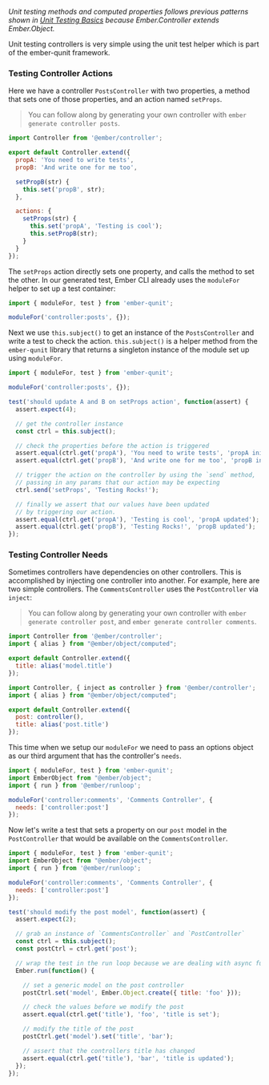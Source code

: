 _Unit testing methods and computed properties follows previous patterns shown
in [Unit Testing Basics][] because Ember.Controller extends Ember.Object._

Unit testing controllers is very simple using the unit test helper which is part
of the ember-qunit framework.

### Testing Controller Actions

Here we have a controller `PostsController` with two properties, a method that
sets one of those properties, and an action named `setProps`.

> You can follow along by generating your own controller with `ember generate
> controller posts`.

```javascript {data-filename=app/controllers/posts.js}
import Controller from '@ember/controller';

export default Controller.extend({
  propA: 'You need to write tests',
  propB: 'And write one for me too',

  setPropB(str) {
    this.set('propB', str);
  },

  actions: {
    setProps(str) {
      this.set('propA', 'Testing is cool');
      this.setPropB(str);
    }
  }
});
```

The `setProps` action directly sets one property, and calls the method to set the other.
In our generated test, Ember CLI already uses the `moduleFor` helper to set up a test
container:

```javascript {data-filename=tests/unit/controllers/posts-test.js}
import { moduleFor, test } from 'ember-qunit';

moduleFor('controller:posts', {});
```

Next we use `this.subject()` to get an instance of the `PostsController` and
write a test to check the action. `this.subject()` is a helper method from the
`ember-qunit` library that returns a singleton instance of the module set up
using `moduleFor`.

```javascript {data-filename=tests/unit/controllers/posts-test.js}
import { moduleFor, test } from 'ember-qunit';

moduleFor('controller:posts', {});

test('should update A and B on setProps action', function(assert) {
  assert.expect(4);

  // get the controller instance
  const ctrl = this.subject();

  // check the properties before the action is triggered
  assert.equal(ctrl.get('propA'), 'You need to write tests', 'propA initialized');
  assert.equal(ctrl.get('propB'), 'And write one for me too', 'propB initialized');

  // trigger the action on the controller by using the `send` method,
  // passing in any params that our action may be expecting
  ctrl.send('setProps', 'Testing Rocks!');

  // finally we assert that our values have been updated
  // by triggering our action.
  assert.equal(ctrl.get('propA'), 'Testing is cool', 'propA updated');
  assert.equal(ctrl.get('propB'), 'Testing Rocks!', 'propB updated');
});
```

### Testing Controller Needs

Sometimes controllers have dependencies on other controllers. This is
accomplished by injecting one controller into another. For example, here are two simple controllers. The
`CommentsController` uses the `PostController` via `inject`:

> You can follow along by generating your own controller with `ember generate
> controller post`, and `ember generate controller comments`.

```javascript {data-filename=app/controllers/post.js}
import Controller from '@ember/controller';
import { alias } from "@ember/object/computed";

export default Controller.extend({
  title: alias('model.title')
});
```

```javascript {data-filename=app/controllers/comments.js}
import Controller, { inject as controller } from '@ember/controller';
import { alias } from "@ember/object/computed";

export default Controller.extend({
  post: controller(),
  title: alias('post.title')
});
```

This time when we setup our `moduleFor` we need to pass an options object as
our third argument that has the controller's `needs`.

```javascript {data-filename=tests/unit/controllers/comments-test.js}
import { moduleFor, test } from 'ember-qunit';
import EmberObject from "@ember/object";
import { run } from '@ember/runloop';

moduleFor('controller:comments', 'Comments Controller', {
  needs: ['controller:post']
});
```

Now let's write a test that sets a property on our `post` model in the
`PostController` that would be available on the `CommentsController`.

```javascript {data-filename=tests/unit/controllers/comments-test.js}
import { moduleFor, test } from 'ember-qunit';
import EmberObject from "@ember/object";
import { run } from '@ember/runloop';

moduleFor('controller:comments', 'Comments Controller', {
  needs: ['controller:post']
});

test('should modify the post model', function(assert) {
  assert.expect(2);

  // grab an instance of `CommentsController` and `PostController`
  const ctrl = this.subject();
  const postCtrl = ctrl.get('post');

  // wrap the test in the run loop because we are dealing with async functions
  Ember.run(function() {

    // set a generic model on the post controller
    postCtrl.set('model', Ember.Object.create({ title: 'foo' }));

    // check the values before we modify the post
    assert.equal(ctrl.get('title'), 'foo', 'title is set');

    // modify the title of the post
    postCtrl.get('model').set('title', 'bar');

    // assert that the controllers title has changed
    assert.equal(ctrl.get('title'), 'bar', 'title is updated');
  });
});
```

[Unit Testing Basics]: ../unit-testing-basics/
<!-- This definition flagged as not used - should be deleted? -->
<!-- [needs]: ../../controllers/dependencies-between-controllers/ -->
